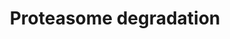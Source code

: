 ---
annotations:
- id: PW:0000144
  parent: regulatory pathway
  type: Pathway Ontology
  value: ubiquitin/proteasome degradation pathway
authors:
- Nsalomonis
- MaintBot
- Fdennissen
- Thomas
- MartijnVanIersel
- Khanspers
- Evelo
- Egonw
- Mkutmon
- Mick Eikelhof
- Eweitz
citedin:
- link: PMC8083324
- link: PMC7410313
- link: PMC7339012
- link: PMC7156751
- link: PMC6993862
- link: PMC5445375
description: Degradation by proteasomes is part of  the mechanism by which cells regulate
  the concentration of proteins and degrade misfolded proteins. Proteasomes are protein
  complexes which degrade unneeded or damaged proteins by proteolysis, a chemical
  reaction that breaks peptide bonds. Proteins are tagged for degradation by proteasomes
  by the addition of ubiquitin, by ubiquitin ligases. Description adapted from [https://en.wikipedia.org/wiki/Proteasome
  Wikipedia].  Proteins on this pathway have targeted assays available via the [https://assays.cancer.gov/available_assays?wp_id=WP183
  CPTAC Assay Portal]
last-edited: 2021-05-16
ndex: cc74314a-8b60-11eb-9e72-0ac135e8bacf
organisms:
- Homo sapiens
redirect_from:
- /index.php/Pathway:WP183
- /instance/WP183
- /instance/WP183_rr117060
revision: r117060
schema-jsonld:
- '@context': https://schema.org/
  '@id': https://wikipathways.github.io/pathways/WP183.html
  '@type': Dataset
  creator:
    '@type': Organization
    name: WikiPathways
  description: Degradation by proteasomes is part of  the mechanism by which cells
    regulate the concentration of proteins and degrade misfolded proteins. Proteasomes
    are protein complexes which degrade unneeded or damaged proteins by proteolysis,
    a chemical reaction that breaks peptide bonds. Proteins are tagged for degradation
    by proteasomes by the addition of ubiquitin, by ubiquitin ligases. Description
    adapted from [https://en.wikipedia.org/wiki/Proteasome Wikipedia].  Proteins on
    this pathway have targeted assays available via the [https://assays.cancer.gov/available_assays?wp_id=WP183
    CPTAC Assay Portal]
  keywords:
  - ATP
  - H2AFX
  - H2AFZ
  - HIST1H2AB
  - HLA-A
  - HLA-B
  - HLA-C
  - HLA-E
  - HLA-F
  - HLA-G
  - HLA-H
  - HLA-J
  - IFNG
  - NEDD4
  - PSMA1
  - PSMA2
  - PSMA3
  - PSMA4
  - PSMA5
  - PSMA6
  - PSMA7
  - PSMB1
  - PSMB10
  - PSMB2
  - PSMB3
  - PSMB4
  - PSMB5
  - PSMB6
  - PSMB7
  - PSMB8
  - PSMB9
  - PSMC1
  - PSMC2
  - PSMC3
  - PSMC4
  - PSMC5
  - PSMC6
  - PSMD1
  - PSMD10
  - PSMD11
  - PSMD12
  - PSMD13
  - PSMD2
  - PSMD3
  - PSMD4
  - PSMD5
  - PSMD6
  - PSMD7
  - PSMD8
  - PSMD9
  - PSME1
  - PSME2
  - PSME3
  - RPN1
  - RPN2
  - UBB
  - UBC
  - UBE1
  - UBE1L
  - UBE2B
  - UBE2D1
  - UBE2D2
  - UBE2D3
  - UCHL1
  - UCHL3
  - Ubiquitin
  license: CC0
  name: Proteasome degradation
seo: CreativeWork
title: Proteasome degradation
wpid: WP183
---